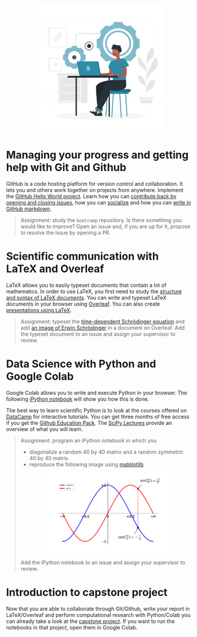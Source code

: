 
<p align="center">
<img src="../media/local.png" width="350">
</p>

# Managing your progress and getting help with Git and Github

GitHub is a code hosting platform for version control and collaboration. It lets you and others work together on projects from anywhere. Implement the [GitHub Hello World project](https://guides.github.com/activities/hello-world/). Learn how you can [contribute back by opening and closing issues](https://guides.github.com/features/issues/), how you can [socialize](https://guides.github.com/activities/socialize/) and how you can [write in GitHub markdown](https://guides.github.com/features/mastering-markdown/). 

> Assignment: study the `bootcamp` repository. Is there something you would like to improve? Open an issue and, if you are up for it, propose to resolve the issue by opening a PR.

# Scientific communication with LaTeX and Overleaf

LaTeX allows you to easily typeset documents that contain a lot of mathematics. In order to use LaTeX, you first need to study the [structure and syntax of LaTeX documents](https://www.overleaf.com/learn/latex/Free_online_introduction_to_LaTeX_(part_1)). You can write and typeset LaTeX documents in your browser using [Overleaf](https://www.overleaf.com). You can also create [presentations using LaTeX](https://www.overleaf.com/static/latex/learn/free-online-introduction-to-latex-part-3.pdf).

> Assignment: typeset the [time-dependent Schrödinger equation](https://en.wikipedia.org/wiki/Schr%C3%B6dinger_equation#Time-dependent_equation) and add [an image of Erwin Schrödinger](https://en.wikipedia.org/wiki/Schr%C3%B6dinger_equation#/media/File:Erwin_Schrodinger2.jpg) in a document on Overleaf. Add the typeset document to an issue and assign your supervisor to review.

# Data Science with Python and Google Colab

Google Colab allows you to write and execute Python in your browser. The following [iPython notebook](https://colab.research.google.com/notebooks/intro.ipynb) will show you how this is done.

The best way to learn scientific Python is to look at the courses offered on [DataCamp](https://www.datacamp.com) for interactive tutorials. You can get three months of free access if you get the [Github Education Pack](https://education.github.com/pack). The [SciPy Lectures](http://www.scipy-lectures.org) provide an overview of what you will learn.

> Assignment: program an iPython notebook in which you
> - diagonalize a random 40 by 40 matrix and a random symmetric 40 by 40 matrix. 
> - reproduce the following image using [matplotlib](https://matplotlib.org/)
> <p align="center">
> <img src="../media/python-colab.png" width="350">
> </p>
> Add the iPython notebook to an issue and assign your supervisor to review.

# Introduction to capstone project

Now that you are able to collaborate through Git/Github, write your report in LaTeX/Overleaf and perform computational research with Python/Colab you can already take a look at the [capstone project](../project/README.md). If you want to run the notebooks in that project, open them in Google Colab.
